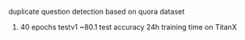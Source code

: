 duplicate question detection based on quora dataset
1) 40 epochs testv1 ~80.1 test accuracy 24h training time on TitanX

